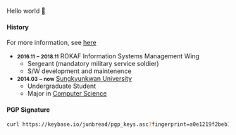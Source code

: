 Hello world 👋

#### History

For more information, see [here](https://junbread.win/about/)

- <small>**2016.11 ~ 2018.11**</small> ROKAF Information Systems Management Wing
  - Sergeant (mandatory military service soldier)
  - S/W development and maintenence
- <small>**2014.03 ~ now**</small> [Sungkyunkwan University](https://www.skku.edu/eng/)
  - Undergraduate Student
  - Major in [Computer Science](https://cs.skku.edu/en/)

#### PGP Signature

```bash
curl https://keybase.io/junbread/pgp_keys.asc?fingerprint=a0e1219f2beb197689f7fb114a85a973bdcf6088 | gpg --import
```
